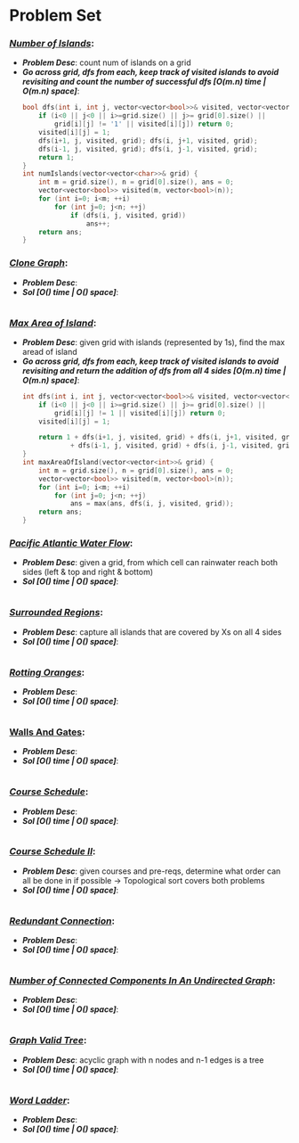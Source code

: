 # Problem Set

### ***[Number of Islands](https://leetcode.com/problems/number-of-islands/)***:
- ***Problem Desc***: count num of islands on a grid
- ***Go across grid, dfs from each, keep track of visited islands to avoid revisiting and count the number of successful dfs [O(m.n) time | O(m.n) space]***:
  ```cpp
  bool dfs(int i, int j, vector<vector<bool>>& visited, vector<vector<char>>& grid) {
      if (i<0 || j<0 || i>=grid.size() || j>= grid[0].size() || 
          grid[i][j] != '1' || visited[i][j]) return 0;
      visited[i][j] = 1;
      dfs(i+1, j, visited, grid); dfs(i, j+1, visited, grid);
      dfs(i-1, j, visited, grid); dfs(i, j-1, visited, grid);
      return 1;
  }
  int numIslands(vector<vector<char>>& grid) {
      int m = grid.size(), n = grid[0].size(), ans = 0;
      vector<vector<bool>> visited(m, vector<bool>(n));
      for (int i=0; i<m; ++i)
          for (int j=0; j<n; ++j)
              if (dfs(i, j, visited, grid)) 
                  ans++;
      return ans;
  }
  ```

### ***[Clone Graph](https://leetcode.com/problems/clone-graph/)***:
- ***Problem Desc***: 
- ***Sol [O() time | O() space]***:
  ```cpp
  ```

### ***[Max Area of Island](https://leetcode.com/problems/max-area-of-island/)***:
- ***Problem Desc***: given grid with islands (represented by 1s), find the max aread of island 
- ***Go across grid, dfs from each, keep track of visited islands to avoid revisiting and return the addition of dfs from all 4 sides [O(m.n) time | O(m.n) space]***:
  ```cpp
  int dfs(int i, int j, vector<vector<bool>>& visited, vector<vector<int>>& grid) {
      if (i<0 || j<0 || i>=grid.size() || j>= grid[0].size() || 
          grid[i][j] != 1 || visited[i][j]) return 0;
      visited[i][j] = 1;

      return 1 + dfs(i+1, j, visited, grid) + dfs(i, j+1, visited, grid)
              + dfs(i-1, j, visited, grid) + dfs(i, j-1, visited, grid);
  }
  int maxAreaOfIsland(vector<vector<int>>& grid) {
      int m = grid.size(), n = grid[0].size(), ans = 0;
      vector<vector<bool>> visited(m, vector<bool>(n));
      for (int i=0; i<m; ++i)
          for (int j=0; j<n; ++j)
              ans = max(ans, dfs(i, j, visited, grid));
      return ans;    
  }
  ```

### ***[Pacific Atlantic Water Flow](https://leetcode.com/problems/pacific-atlantic-water-flow/)***: 
- ***Problem Desc***: given a grid, from which cell can rainwater reach both sides (left & top and right & bottom)
- ***Sol [O() time | O() space]***:
  ```cpp
  ```

### ***[Surrounded Regions](https://leetcode.com/problems/surrounded-regions/)***:
- ***Problem Desc***: capture all islands that are covered by Xs on all 4 sides
- ***Sol [O() time | O() space]***:
  ```cpp
  ```

### ***[Rotting Oranges](https://leetcode.com/problems/rotting-oranges/)***:
- ***Problem Desc***:
- ***Sol [O() time | O() space]***:
  ```cpp
  ```

### **[Walls And Gates](https://leetcode.ca/all/286.html)**:
- ***Problem Desc***:
- ***Sol [O() time | O() space]***:
  ```cpp
  ```

### ***[Course Schedule](https://leetcode.com/problems/course-schedule/)***:
- ***Problem Desc***:
- ***Sol [O() time | O() space]***:
  ```cpp
  ```

### ***[Course Schedule II](https://leetcode.com/problems/course-schedule-ii/)***: 
- ***Problem Desc***: given courses and pre-reqs, determine what order can all be done in if possible → Topological sort covers both problems
- ***Sol [O() time | O() space]***:
  ```cpp
  ```

### ***[Redundant Connection](https://leetcode.com/problems/redundant-connection/)***:
- ***Problem Desc***:
- ***Sol [O() time | O() space]***:
  ```cpp
  ```

### ***[Number of Connected Components In An Undirected Graph](https://leetcode.com/problems/number-of-connected-components-in-an-undirected-graph/)***:
- ***Problem Desc***:
- ***Sol [O() time | O() space]***:
  ```cpp
  ```

### ***[Graph Valid Tree](https://leetcode.com/problems/graph-valid-tree/)***: 
- ***Problem Desc***: acyclic graph with n nodes and n-1 edges is a tree
- ***Sol [O() time | O() space]***:
  ```cpp
  ```

### ***[Word Ladder](https://leetcode.com/problems/word-ladder/)***:
- ***Problem Desc***:
- ***Sol [O() time | O() space]***:
  ```cpp
  ```
